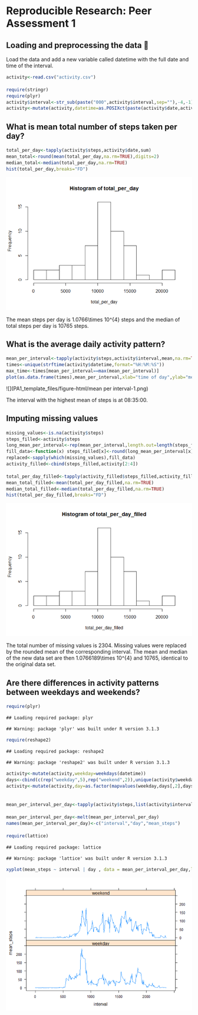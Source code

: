 # Reproducible Research: Peer Assessment 1


## Loading and preprocessing the data :sheep:
Load the data and add a new variable called datetime with the full date and time of the interval.

```r
activity<-read.csv("activity.csv")

require(stringr)
require(plyr)
activity$interval<-str_sub(paste("000",activity$interval,sep=""),-4,-1)
activity<-mutate(activity,datetime=as.POSIXct(paste(activity$date,activity$interval),format=("%Y-%m-%d %H%M")))
```

## What is mean total number of steps taken per day?

```r
total_per_day<-tapply(activity$steps,activity$date,sum)
mean_total<-round(mean(total_per_day,na.rm=TRUE),digits=2)
median_total<-median(total_per_day,na.rm=TRUE)
hist(total_per_day,breaks="FD")
```

![](PA1_template_files/figure-html/total_steps-1.png) 
  
The mean steps per day is 1.0766\times 10^{4} steps and the median of total steps per day is 10765 steps.

## What is the average daily activity pattern?

```r
mean_per_interval<-tapply(activity$steps,activity$interval,mean,na.rm=TRUE)
times<-unique(strftime(activity$datetime,format="%H:%M:%S"))
max_time<-times[mean_per_interval==max(mean_per_interval)]
plot(as.data.frame(times),mean_per_interval,xlab="time of day",ylab="mean steps per 5 minutes",type="l")
```

![](PA1_template_files/figure-html/mean per interval-1.png) 

The interval with the highest mean of steps is at 08:35:00.

## Imputing missing values

```r
missing_values<-is.na(activity$steps)
steps_filled<-activity$steps
long_mean_per_interval<-rep(mean_per_interval,length.out=length(steps_filled))
fill_data<-function(x) steps_filled[x]<-round(long_mean_per_interval[x])
replaced<-sapply(which(missing_values),fill_data)
activity_filled<-cbind(steps_filled,activity[2:4])

total_per_day_filled<-tapply(activity_filled$steps_filled,activity_filled$date,sum)
mean_total_filled<-mean(total_per_day_filled,na.rm=TRUE)
median_total_filled<-median(total_per_day_filled,na.rm=TRUE)
hist(total_per_day_filled,breaks="FD")
```

![](PA1_template_files/figure-html/unnamed-chunk-2-1.png) 

The total number of missing values is 2304. Missing values were replaced by the rounded mean of the corresponding interval. The mean and median of the new data set are then 1.0766189\times 10^{4} and 10765, identical to the original data set.

## Are there differences in activity patterns between weekdays and weekends?

```r
require(plyr)
```

```
## Loading required package: plyr
```

```
## Warning: package 'plyr' was built under R version 3.1.3
```

```r
require(reshape2)
```

```
## Loading required package: reshape2
```

```
## Warning: package 'reshape2' was built under R version 3.1.3
```

```r
activity<-mutate(activity,weekday=weekdays(datetime))
days<-cbind(c(rep("weekday",5),rep("weekend",2)),unique(activity$weekday))
activity<-mutate(activity,day=as.factor(mapvalues(weekday,days[,2],days[,1])))


mean_per_interval_per_day<-tapply(activity$steps,list(activity$interval,activity$day),mean,na.rm=TRUE)

mean_per_interval_per_day<-melt(mean_per_interval_per_day)
names(mean_per_interval_per_day)<-c("interval","day","mean_steps")

require(lattice)
```

```
## Loading required package: lattice
```

```
## Warning: package 'lattice' was built under R version 3.1.3
```

```r
xyplot(mean_steps ~ interval | day , data = mean_per_interval_per_day,layout=c(1,2),type="l")
```

![](PA1_template_files/figure-html/day_plot-1.png) 
